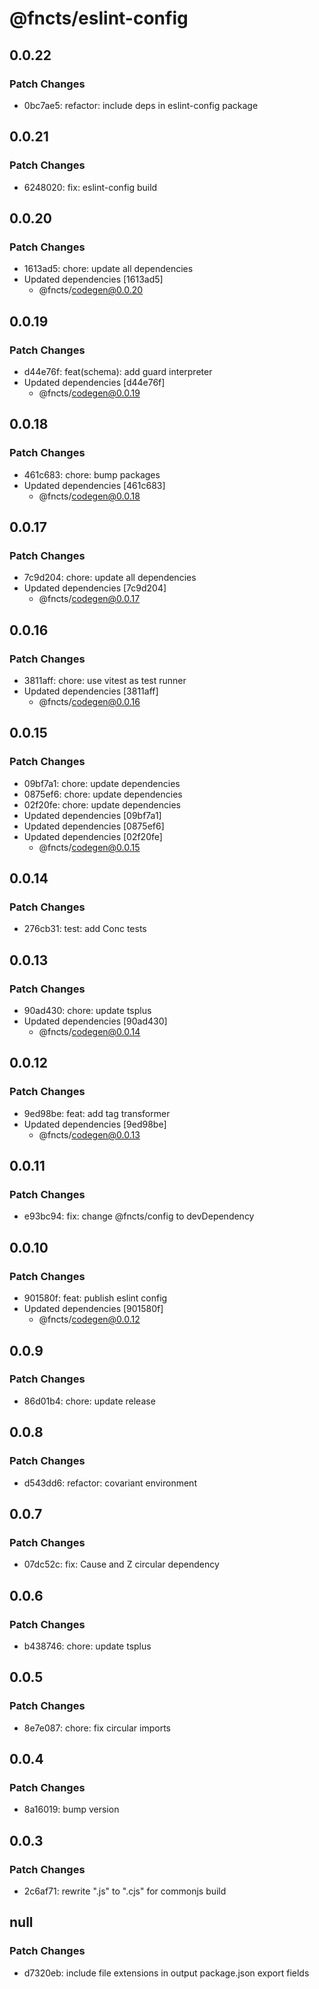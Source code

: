 # @fncts/eslint-config

## 0.0.22

### Patch Changes

- 0bc7ae5: refactor: include deps in eslint-config package

## 0.0.21

### Patch Changes

- 6248020: fix: eslint-config build

## 0.0.20

### Patch Changes

- 1613ad5: chore: update all dependencies
- Updated dependencies [1613ad5]
  - @fncts/codegen@0.0.20

## 0.0.19

### Patch Changes

- d44e76f: feat(schema): add guard interpreter
- Updated dependencies [d44e76f]
  - @fncts/codegen@0.0.19

## 0.0.18

### Patch Changes

- 461c683: chore: bump packages
- Updated dependencies [461c683]
  - @fncts/codegen@0.0.18

## 0.0.17

### Patch Changes

- 7c9d204: chore: update all dependencies
- Updated dependencies [7c9d204]
  - @fncts/codegen@0.0.17

## 0.0.16

### Patch Changes

- 3811aff: chore: use vitest as test runner
- Updated dependencies [3811aff]
  - @fncts/codegen@0.0.16

## 0.0.15

### Patch Changes

- 09bf7a1: chore: update dependencies
- 0875ef6: chore: update dependencies
- 02f20fe: chore: update dependencies
- Updated dependencies [09bf7a1]
- Updated dependencies [0875ef6]
- Updated dependencies [02f20fe]
  - @fncts/codegen@0.0.15

## 0.0.14

### Patch Changes

- 276cb31: test: add Conc tests

## 0.0.13

### Patch Changes

- 90ad430: chore: update tsplus
- Updated dependencies [90ad430]
  - @fncts/codegen@0.0.14

## 0.0.12

### Patch Changes

- 9ed98be: feat: add tag transformer
- Updated dependencies [9ed98be]
  - @fncts/codegen@0.0.13

## 0.0.11

### Patch Changes

- e93bc94: fix: change @fncts/config to devDependency

## 0.0.10

### Patch Changes

- 901580f: feat: publish eslint config
- Updated dependencies [901580f]
  - @fncts/codegen@0.0.12

## 0.0.9

### Patch Changes

- 86d01b4: chore: update release

## 0.0.8

### Patch Changes

- d543dd6: refactor: covariant environment

## 0.0.7

### Patch Changes

- 07dc52c: fix: Cause and Z circular dependency

## 0.0.6

### Patch Changes

- b438746: chore: update tsplus

## 0.0.5

### Patch Changes

- 8e7e087: chore: fix circular imports

## 0.0.4

### Patch Changes

- 8a16019: bump version

## 0.0.3

### Patch Changes

- 2c6af71: rewrite ".js" to ".cjs" for commonjs build

## null

### Patch Changes

- d7320eb: include file extensions in output package.json export fields
